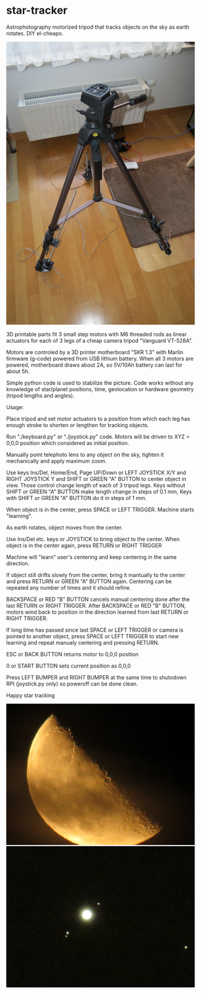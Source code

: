 # star-tracker

Astrophotography motorized tripod that 
tracks objects on the sky as earth rotates.
DIY el-cheapo.

![Tripod](/pic/tripod.jpg)

3D printable parts fit 3 small step motors
with M6 threaded rods as linear actuators for
each of 3 legs of a cheap camera tripod
"Vanguard VT-528A".

Motors are controled by a 3D printer motherboard
"SKR 1.3" with Marlin firmware (g-code) powered
from USB lithium battery. When all 3 motors are
powered, motherboard draws about 2A, so 5V/10Ah
battery can last for about 5h.

Simple python code is used to stabilize the picture.
Code works without any knowledge of star/planet
positions, time, geolocation or hardware geometry
(tripod lengths and angles).

Usage:

Place tripod and set motor actuators to
a position from which each leg has enough
stroke to shorten or lengthen for tracking
objects.

Run "./keyboard.py" or "./joystick.py" code.
Motors will be driven to XYZ = 0,0,0 position
which considered as initial position.

Manually point telephoto lens to any object on the sky,
tighten it mechanically and apply maximum zoom.

Use keys Ins/Del, Home/End, Page UP/Down or
LEFT JOYSTICK X/Y and RIGHT JOYSTICK Y and SHIFT or
GREEN "A" BUTTON to center object in view.
Those control change length of each of 3 tripod legs.
Keys without SHIFT or GREEN "A" BUTTON make length change in steps of 0.1 mm,
Keys with SHIFT or GREEN "A" BUTTON do it in steps of 1 mm.

When object is in the center, press SPACE or LEFT TRIGGER.
Machine starts "learning".

As earth rotates, object moves from the center.

Use Ins/Del etc. keys or JOYSTICK to bring object to the center.
When object is in the center again, press RETURN or RIGHT TRIGGER

Machine will "learn" user's centering
and keep centering in the same direction.

If object still drifts slowly from the
center, bring it mantually to the center
and press RETURN or GREEN "A" BUTTON again.
Centering can be repeated any number of times and it
should refine.

BACKSPACE or RED "B" BUTTON cancels manual
centering done after the last RETURN or RIGHT TRIGGER.
After BACKSPACE or RED "B" BUTTON, motors wind back
to position in the direction learned from last RETURN
or RIGHT TRIGGER.

If long time has passed since last SPACE or LEFT TRIGGER
or camera is pointed to another object, press SPACE or
LEFT TRIGGER to start new learning and repeat manualy
centering and pressing RETURN.

ESC or BACK BUTTON returns motor to 0,0,0 position

0 or START BUTTON sets current position as 0,0,0

Press LEFT BUMPER and RIGHT BUMPER at the same time
to shutodown RPI (joystick.py only) so poweroff
can be done clean.

Happy star tracking

![Moon](/pic/moon.jpg)
![Jupiter](/pic/jupiter.jpg)
